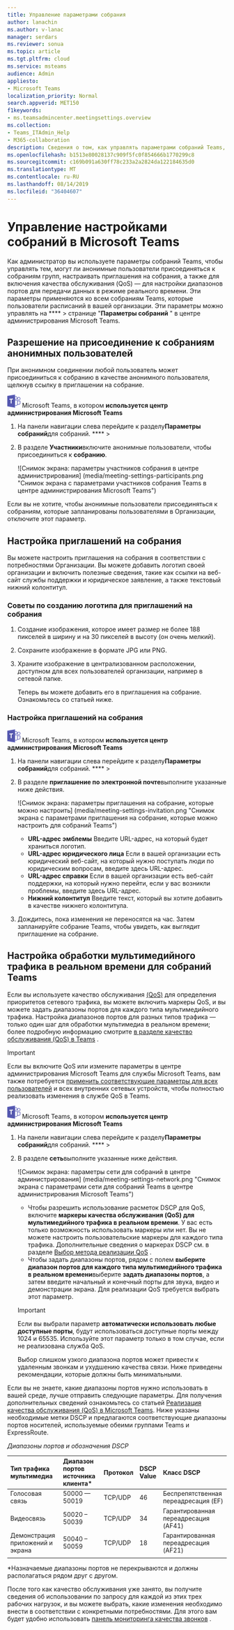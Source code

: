 ```yaml
---
title: Управление параметрами собрания
author: lanachin
ms.author: v-lanac
manager: serdars
ms.reviewer: sonua
ms.topic: article
ms.tgt.pltfrm: cloud
ms.service: msteams
audience: Admin
appliesto:
- Microsoft Teams
localization_priority: Normal
search.appverid: MET150
f1keywords:
- ms.teamsadmincenter.meetingsettings.overview
ms.collection:
- Teams_ITAdmin_Help
- M365-collaboration
description: Сведения о том, как управлять параметрами собраний Teams, которые пользователи расписаний в вашей организации.
ms.openlocfilehash: b1513e80028137c909f5fc0f854666b1770299c8
ms.sourcegitcommit: c169b091a630ff78c233a2a2824da122184635d0
ms.translationtype: MT
ms.contentlocale: ru-RU
ms.lasthandoff: 08/14/2019
ms.locfileid: "36404607"
---
```

# <a name="manage-meeting-settings-in-microsoft-teams"></a>Управление настройками собраний в Microsoft Teams

Как администратор вы используете параметры собраний Teams, чтобы управлять тем, могут ли анонимные пользователи присоединяться к собраниям групп, настраивать приглашения на собрания, а также для включения качества обслуживания (QoS) — для настройки диапазонов портов для передачи данных в режиме реального времени. Эти параметры применяются ко всем собраниям Teams, которые пользователи расписаний в вашей организации. Эти параметры можно управлять на **** > странице "**Параметры собраний** " в центре администрирования Microsoft Teams.

## <a name="allow-anonymous-users-to-join-meetings"></a>Разрешение на присоединение к собраниям анонимных пользователей

При анонимном соединении любой пользователь может присоединиться к собранию в качестве анонимного пользователя, щелкнув ссылку в приглашении на собрание.

![Значок с логотипом](media/teams-logo-30x30.png) Microsoft Teams, в котором **используется центр администрирования Microsoft Teams**

1. На панели навигации слева перейдите к разделу**Параметры собраний**для собраний. **** > 
2. В разделе **Участники**включите анонимные пользователи, чтобы присоединиться к **собранию**.

    ![Снимок экрана: параметры участников собрания в центре администрирования] (media/meeting-settings-participants.png "Снимок экрана с параметрами участников собрания Teams в центре администрирования Microsoft Teams")

Если вы не хотите, чтобы анонимные пользователи присоединяться к собраниям, которые запланированы пользователями в Организации, отключите этот параметр.

## <a name="customize-meeting-invitations"></a>Настройка приглашений на собрания

Вы можете настроить приглашения на собрания в соответствии с потребностями Организации. Вы можете добавить логотип своей организации и включить полезные сведения, такие как ссылки на веб-сайт службы поддержки и юридическое заявление, а также текстовый нижний колонтитул.

### <a name="tips-for-creating-a-logo-for-meeting-invitations"></a>Советы по созданию логотипа для приглашений на собрания  

1. Создание изображения, которое имеет размер не более 188 пикселей в ширину и на 30 пикселей в высоту (он очень мелкий).
2. Сохраните изображение в формате JPG или PNG.
3. Храните изображение в централизованном расположении, доступном для всех пользователей организации, например в сетевой папке.

    Теперь вы можете добавить его в приглашения на собрание. Ознакомьтесь со статьей ниже.

### <a name="customize-your-meeting-invitations"></a>Настройка приглашений на собрания

![Значок с логотипом](media/teams-logo-30x30.png) Microsoft Teams, в котором **используется центр администрирования Microsoft Teams**

1. На панели навигации слева перейдите к разделу**Параметры собраний**для собраний. **** > 
2. В разделе **приглашение по электронной почте**выполните указанные ниже действия.

    ![Снимок экрана: параметры приглашения на собрание, которые можно настроить] (media/meeting-settings-invitation.png "Снимок экрана с параметрами приглашения на собрание, которые можно настроить для собраний Teams")

    - **URL-адрес эмблемы** Введите URL-адрес, на который будет храниться логотип.
    - **URL-адрес юридического лица** Если в вашей организации есть юридический веб-сайт, на который нужно поступать люди по юридическим вопросам, введите здесь URL-адрес.
    - **URL-адрес справки** Если в вашей организации есть веб-сайт поддержки, на который нужно перейти, если у вас возникли проблемы, введите здесь URL-адрес.
    - **Нижний колонтитул** Введите текст, который вы хотите добавить в качестве нижнего колонтитула.
3. Дождитесь, пока изменения не переносятся на час. Затем запланируйте собрание Teams, чтобы увидеть, как выглядит приглашение на собрание.  

## <a name="set-how-you-want-to-handle-real-time-media-traffic-for-teams-meetings"></a>Настройка обработки мультимедийного трафика в реальном времени для собраний Teams

<a name="bknetwork"> </a>

Если вы используете качество обслуживания [(QoS)](qos-in-teams.md) для определения приоритетов сетевого трафика, вы можете включить маркеры QoS, и вы можете задать диапазоны портов для каждого типа мультимедийного трафика. Настройка диапазонов портов для разных типов трафика — только один шаг для обработки мультимедиа в реальном времени; более подробную информацию смотрите [в разделе качество обслуживания (QoS) в Teams](qos-in-teams.md) .

> [!IMPORTANT]
> Если вы включите QoS или измените параметры в центре администрирования Microsoft Teams для службы Microsoft Teams, вам также потребуется [применить соответствующие параметры для всех пользователей](QoS-in-Teams-clients.md) и всех внутренних сетевых устройств, чтобы полностью реализовать изменения в службе QoS в Teams.

 ![Значок с логотипом](media/teams-logo-30x30.png) Microsoft Teams, в котором **используется центр администрирования Microsoft Teams**

1. На панели навигации слева перейдите к разделу**Параметры собраний**для собраний. **** > 
2. В разделе **сеть**выполните указанные ниже действия.

    ![Снимок экрана: параметры сети для собраний в центре администрирования] (media/meeting-settings-network.png "Снимок экрана с параметрами сети для собраний Teams в центре администрирования Microsoft Teams")

    - Чтобы разрешить использование расметок DSCP для QoS, включите **маркеры качества обслуживания (QoS) для мультимедийного трафика в реальном времени**. У вас есть только возможность использовать маркеры или нет. Вы не можете настроить пользовательские маркеры для каждого типа трафика. Дополнительные сведения о маркерах DSCP см. в разделе [Выбор метода реализации QoS](QoS-in-Teams.md#select-a-qos-implementation-method) .
    - Чтобы задать диапазоны портов, рядом с полем **выберите диапазон портов для каждого типа мультимедийного трафика в реальном времени**выберите **задать диапазоны портов**, а затем введите начальный и конечный порты для звука, видео и демонстрации экрана. Для реализации QoS требуется выбрать этот параметр.
    > [!IMPORTANT]
    > Если вы выбрали параметр **автоматически использовать любые доступные порты**, будут использоваться доступные порты между 1024 и 65535. Используйте этот параметр только в том случае, если не реализована служба QoS.
    >
    > Выбор слишком узкого диапазона портов может привести к удаленным звонкам и ухудшению качества связи. Ниже приведены рекомендации, которые должны быть минимальными.

Если вы не знаете, какие диапазоны портов нужно использовать в вашей среде, лучше отправить следующие параметры. Для получения дополнительных сведений ознакомьтесь со статьей [Реализация качества обслуживания (QoS) в Microsoft Teams](QoS-in-Teams.md). Ниже указаны необходимые метки DSCP и предлагаются соответствующие диапазоны портов носителей, используемые обеими группами Teams и ExpressRoute.

_Диапазоны портов и обозначения DSCP_

Тип трафика мультимедиа| Диапазон портов источника клиента\* |Протокол|DSCP Value|Класс DSCP|
|:---             |:---                         |:---    |:---      |:---      |
|Голосовая связь            | 50000 — 50019               |TCP/UDP |46        |Беспрепятственная переадресация (EF)|
|Видеосвязь            | 50020 – 50039               |TCP/UDP |34        |Гарантированная переадресация (AF41)|
|Демонстрация приложений и экрана| 50040 – 50059      |TCP/UDP |18        |Гарантированная переадресация (AF21)|
| | | | |

\*Назначаемые диапазоны портов не перекрываются и должны располагаться рядом друг с другом.

После того как качество обслуживания уже занято, вы получите сведения об использовании по запросу для каждой из этих трех рабочих нагрузок, и вы можете выбрать, какие изменения необходимо внести в соответствии с конкретными потребностями. Для этого вам будет удобно использовать [панель мониторинга качества звонков](turning-on-and-using-call-quality-dashboard.md) .
